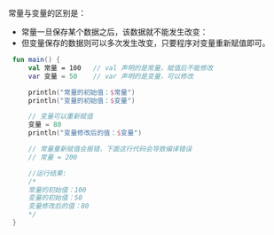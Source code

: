 常量与变量的区别是：
* 常量一旦保存某个数据之后，该数据就不能发生改变：
* 但变量保存的数据则可以多次发生改变，只要程序对变量重新赋值即可。
```kotlin
 fun main() {
     val 常量 = 100   // val 声明的是常量，赋值后不能修改
     var 变量 = 50    // var 声明的是变量，可以修改

     println("常量的初始值：$常量")
     println("变量的初始值：$变量")

     // 变量可以重新赋值
     变量 = 80
     println("变量修改后的值：$变量")

     // 常量重新赋值会报错，下面这行代码会导致编译错误
     // 常量 = 200

     //运行结果:
     /*
     常量的初始值：100
     变量的初始值：50
     变量修改后的值：80
     */
 }
```